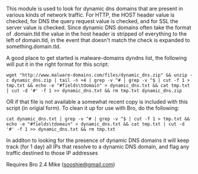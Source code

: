 This module is used to look for dynamic dns domains that are present in various kinds of
network traffic. For HTTP, the HOST header value is checked, for DNS the query request value
is checked, and for SSL the server value is checked. Since dynamic DNS domains often take
the format of <user defined>.domain.tld the value in the host header is stripped of everything 
to the left of domain.tld, in the event that doesn't match the check is expanded to 
something.domain.tld.

A good place to get started is malware-domains dyndns list, the following will put it in the 
right format for this script:
```
wget "http://www.malware-domains.com/files/dynamic_dns.zip" && unzip -c dynamic_dns.zip | tail -n +4 | grep -v ^# | grep -v ^$ | cut -f 1 > tmp.txt && echo -e "#fields\tdomain" > dynamic_dns.txt && cat tmp.txt | cut -d '#' -f 1 >> dynamic_dns.txt && rm tmp.txt dynamic_dns.zip
```

OR if that file is not available a somewhat recent copy is included with this script (in origial form). To clean it up for use with Bro, do the following:
```
cat dynamic_dns.txt | grep -v ^# | grep -v ^$ | cut -f 1 > tmp.txt && echo -e "#fields\tdomain" > dynamic_dns.txt && cat tmp.txt | cut -d '#' -f 1 >> dynamic_dns.txt && rm tmp.txt
```

In additon to looking for the presence of dynamic DNS domains it will keep track (for 1 day)
all IPs that resolve to a dynamic DNS domain, and flag any traffic destined to those IP addresses

Requires Bro 2.4
Mike (sooshie@gmail.com)
